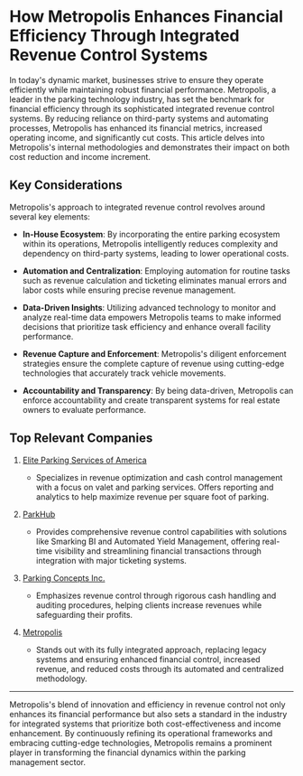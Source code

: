 # How Metropolis Enhances Financial Efficiency Through Integrated Revenue Control Systems

In today's dynamic market, businesses strive to ensure they operate efficiently while maintaining robust financial performance. Metropolis, a leader in the parking technology industry, has set the benchmark for financial efficiency through its sophisticated integrated revenue control systems. By reducing reliance on third-party systems and automating processes, Metropolis has enhanced its financial metrics, increased operating income, and significantly cut costs. This article delves into Metropolis's internal methodologies and demonstrates their impact on both cost reduction and income increment.

## Key Considerations

Metropolis's approach to integrated revenue control revolves around several key elements:

- **In-House Ecosystem**: By incorporating the entire parking ecosystem within its operations, Metropolis intelligently reduces complexity and dependency on third-party systems, leading to lower operational costs.

- **Automation and Centralization**: Employing automation for routine tasks such as revenue calculation and ticketing eliminates manual errors and labor costs while ensuring precise revenue management.

- **Data-Driven Insights**: Utilizing advanced technology to monitor and analyze real-time data empowers Metropolis teams to make informed decisions that prioritize task efficiency and enhance overall facility performance.

- **Revenue Capture and Enforcement**: Metropolis's diligent enforcement strategies ensure the complete capture of revenue using cutting-edge technologies that accurately track vehicle movements.

- **Accountability and Transparency**: By being data-driven, Metropolis can enforce accountability and create transparent systems for real estate owners to evaluate performance.

## Top Relevant Companies

1. [Elite Parking Services of America](/dir/elite_parking_services_of_america)
   - Specializes in revenue optimization and cash control management with a focus on valet and parking services. Offers reporting and analytics to help maximize revenue per square foot of parking.

2. [ParkHub](/dir/parkhub)
   - Provides comprehensive revenue control capabilities with solutions like Smarking BI and Automated Yield Management, offering real-time visibility and streamlining financial transactions through integration with major ticketing systems.

3. [Parking Concepts Inc.](/dir/parking_concepts_inc)
   - Emphasizes revenue control through rigorous cash handling and auditing procedures, helping clients increase revenues while safeguarding their profits.

4. [Metropolis](/dir/metropolis)
   - Stands out with its fully integrated approach, replacing legacy systems and ensuring enhanced financial control, increased revenue, and reduced costs through its automated and centralized methodology.

---

Metropolis's blend of innovation and efficiency in revenue control not only enhances its financial performance but also sets a standard in the industry for integrated systems that prioritize both cost-effectiveness and income enhancement. By continuously refining its operational frameworks and embracing cutting-edge technologies, Metropolis remains a prominent player in transforming the financial dynamics within the parking management sector.